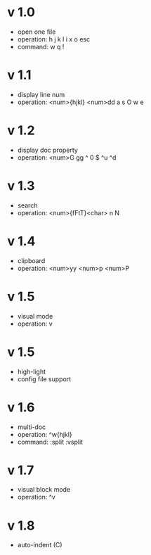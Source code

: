 # v 1.0

- open one file
- operation: h j k l i x o esc
- command: w q !

# v 1.1

- display line num
- operation: \<num\>{hjkl} \<num\>dd a s O w e

# v 1.2

- display doc property
- operation: \<num\>G gg ^ 0 $ ^u ^d

# v 1.3

- search
- operation: \<num\>{fFtT}\<char\> n N

# v 1.4

- clipboard
- operation: \<num\>yy \<num\>p \<num\>P

# v 1.5

- visual mode
- operation: v

# v 1.5

- high-light
- config file support

# v 1.6

- multi-doc
- operation: ^w{hjkl}
- command: :split :vsplit

# v 1.7

- visual block mode
- operation: ^v

# v 1.8

- auto-indent (C)
